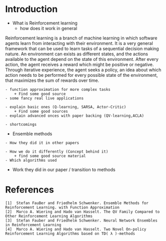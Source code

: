 # Introduction

* What is Reinforcement learning
    - how does it work in general

Reinforcement learning is a branch of machine learning
in which software agents learn from interacting with their environment.
It is a very general framework that can be used to learn tasks of a sequential decision making nature.
An environment can exists as different states,
and the actions available to the agent depend on the state of this environment.
After every action, the agent receives a reward which might be positive or negative.
Through iterative experience, the agent seeks a policy, 
an idea about which action needs to be performed for every possible state of the environment,
that maximizes the sum of rewards over time.


    - function approximation for more complex tasks
        + Find some good source
    - some fancy real live applications
<!---

kick ass real live applications

it is example in learning Robot and  Alpha Go where 
reinforcement Learning is use to reach the goal. 
Therefore, Machine Learning (ML) are use to perform a specific task without using 
explicit instructions by means of its statistical models.			

--->
    - explain basic ones (Q-learning, SARSA, Actor-Critic)
        + Find some good sources
    - explain advanced onces with paper backing (QV-learning,ACLA)
<!---

Paper about more advanced reinforcement algorithms

Further another paper namely: The QV Family Compared to Other Reinforcement Learning Algorithms[2]
do not combine Methodes and Reinforcement Learning (RL) algorithsms.
This paper compare new Reinforcement Learning (RL) algorithsms such as QV2 with others Reinforcement Learning (RL) algorithsms 
well known as: Q-Learning, Sarsa, Actor-Critic(AC), QV-Learning,  Actor-Critic.
These comparaison are made on  different maze tasks and the aim is to know whether there exit 
a large difference in term of performance between algorithms when they are applied to a problem And also to know if 
an algorithm perform better than others. 

--->
    
<!---

Paper about more advanced reinforcement algorithms

Marco A. Wiering and Hado van Hasselt, in Two Novel On-policy Reinforcement Learning Algorithms based on TD( λ )-methods[4], 
describes two novel Reinforcement learning (RL) algorithms namely: QV(λ)-learning and Actor Critic learning automaton (ACLA). 
both algorith use TD(λ)-methods to learn state value-function. 
but the difference between them is that QV-learning uses the Q-learning to learn Q-values 
and  use learning automaton to update actor.
These methods revel several possible advantage compared to other reinforcement learning algorithms such as Q-learning, 
Sarsa, and conventional Actor-Critic methods.
Experiments are performed on dynamic maze problems and results 
show that the two novel algorithms can outperform previously known reinforcement learning algorithms

--->
    - shortcomings
<!---

shortcomings

Although the Reinforcement Learning (RL) is very used to solve problems it also has shutcomings. 
The problems we face in the real world can be extremely 
complicated in many different ways and therefore a typical Reinforcement Learning (RL) algorithm has no clue to solve. 
For example, the state space is very large in the game of Alpha GO,
environment cannot be fully observed in Poker game and there are lots of agents 
interact with each other in the real world.

--->
* Ensemble methods
<!--- 

Transition to ENSEMBLE methods

Ensemble methods are often combined with Reinforcement Learning (RL) algorithms to have a good return. 
And it is in this logic that we have chosen to work on the one paper name " Ensemble Algorithms in Reinforcement Learning".

--->

<!---

What are ensemble methods and benefits

Ensemble methods are very powerful and appropriate in the sense that when combined with Reinforcement Learning (RL) algorithms, 
they perform learning speed and final performance  when applied for solving different control problems.

--->
    - How they did it in other papers
<!---

paper on ensemble methods multi agents function approximation
						
In another paper such as  Ensemble Methods for Reinforcement Learning with Function Approximation[1], 
ensemble methods have been combined with Reinforcement Learning (RL) algorithsms.
In this paper ideas are the same like the  work that we have  elaborated with. 
The only difference that it do not have the same method as our. 
Also In this paper they describe several ensemble methods that 
combine multiple reinforcement learning algorithms for multiple agents.
For that the Temporal-Difference(TD) and  Residual-Gradient(RG) update methods 
as well as a policy function have been used . 
These two methods must be combined to the policy function 
and have been be applied to the simple pencil-and-paper game (Tic-Tac-Toe ). 
They showed that an ensemble of three agents outperforms a single agent. 
Furthermore, they performed an experiment to learn the shortest path on  a 20×20 maze.
The purpose of applying ensemble methods on games is to show that the learning speed is faster 
and from that they concluded or observed an increase in learning speed. 

--->  

<!--- 

Function approximation with neural networks

Stefan Fauber and Friedhelm Schwenker, in Neural Network Ensembles in Reinforcement Learning[3], 
propose a meta-algorithm to learn state-action values in a Neural Network Ensemble, fromed multi agent. 
The algorithm is evaluate on a generalized maze problem and on SZ-Tetris.
And  the  evaluations methods, like Temporal-Difference or SARSA, 
produce good results for problems where theYeah keep workin Markov property holds contrary 
to the methods based ona temporal-difference.

---> 
    - How we do it differently (Concept behind it)
        + find some good source material
    - Which algorithms used
<!---

Ensemble methods used in our paper

Majority Voting (VM), this one combine the best action of each algorithm and  its ﬁnal decision is based on
the number of times that an action is preferred by each algorithm. 
Rank Voting (RV), this another one lets each algorithm rank the different actions and combines these rankings to 
select a ﬁnal action.
Boltzmann mulplication(BM), uses Boltzmann exploration for each algorithm and multiplies the Boltzmann probabilities
of each action computed by each algorithm.
and Boltzmann Addition(BA), this one is similar to Boltzmann mulplication(BM) but instead to multiplie it adds the
Boltzmann probabilities of actions.

--->
 * Work they did in our paper / transition to methods   
<!---

WHAT did our paper do , transition to methods

Into the present paper we will show that several ensemble methods such as: 
Majority Voting (VM), Rank Voting, Boltzmann mulplication(BM) and Boltzmann Addition(BA) 
combine multiple different Reinforcement Learning (RL) algorithms which are: 
Q-Learning, Sarsa, Actor-Critic(AC), QV-Learning, 
and AC Learning Automaton in a single agent and the aim is to perform learning speed and final performance. 
We show  experiments on five maze problems of varying complexity.
Also one interest think to know in this paper is that in this paper
Reinforcement Learning (RL) algorithms combine are whith decision of methode instead 
to be combine by Q-value like methods in others papers.

--->









	
    
    


			
# References
			
	[1]  Stefan FauBer and Friedhelm Schwenker. Ensemble Methods for Reinforcement Learning. with Function Approximation
	[2]  Marco A. Wiering and Hado van Hasselt. The QV Family Compared to Other Reinforcement Learning Algorithms
	[3]  Stefan Fauber and Friedhelm Schwenker. Neural Network Ensembles in Reinforcement Learning
	[4]  Marco A. Wiering and Hado van Hasselt. Two Novel On-policy Reinforcement Learning Algorithms based on TD( λ )-methods
